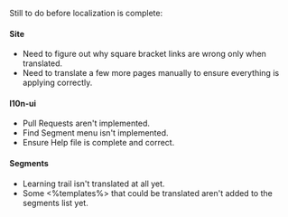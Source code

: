 Still to do before localization is complete:

#### Site
- Need to figure out why square bracket links are wrong only when translated.
- Need to translate a few more pages manually to ensure everything is applying correctly.

#### l10n-ui
- Pull Requests aren't implemented.
- Find Segment menu isn't implemented.
- Ensure Help file is complete and correct.

#### Segments
- Learning trail isn't translated at all yet.
- Some <%templates%> that could be translated aren't added to the segments list yet.